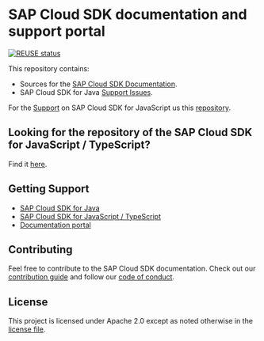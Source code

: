# SAP Cloud SDK documentation and support portal

[![REUSE status](https://api.reuse.software/badge/github.com/SAP/cloud-sdk)](https://api.reuse.software/info/github.com/SAP/cloud-sdk)

This repository contains:

- Sources for the [SAP Cloud SDK Documentation](https://sap.github.io/cloud-sdk/).
- SAP Cloud SDK for Java [Support Issues](https://github.com/SAP/cloud-sdk/issues).

For the [Support](https://github.com/SAP/cloud-sdk-js/issues) on SAP Cloud SDK for JavaScript us this [repository](https://github.com/SAP/cloud-sdk-js).

## Looking for the repository of the SAP Cloud SDK for JavaScript / TypeScript?

Find it [here](https://github.com/SAP/cloud-sdk-js).

## Getting Support

- [SAP Cloud SDK for Java](https://github.com/SAP/cloud-sdk/issues)
- [SAP Cloud SDK for JavaScript / TypeScript](https://github.com/SAP/cloud-sdk-js/issues/new/choose)
- [Documentation portal](https://sap.github.io/cloud-sdk/)

## Contributing

Feel free to contribute to the SAP Cloud SDK documentation.
Check out our [contribution guide](./CONTRIBUTING.md) and follow our [code of conduct](./CODE_OF_CONDUCT.md).

## License

This project is licensed under Apache 2.0 except as noted otherwise in the [license file](./LICENSES/Apache-2.0.txt).
